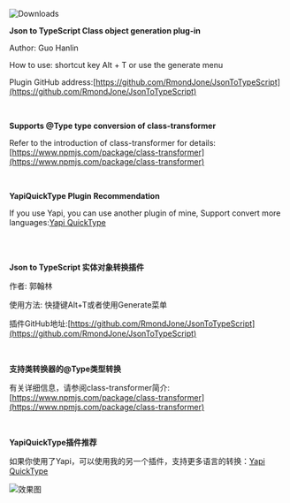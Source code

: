 ![Downloads](https://img.shields.io/jetbrains/plugin/d/com.rmondjone.jsontotypescript)

**Json to TypeScript Class object generation plug-in**

Author: Guo Hanlin

How to use: shortcut key Alt + T or use the generate menu

Plugin GitHub address:[https://github.com/RmondJone/JsonToTypeScript](https://github.com/RmondJone/JsonToTypeScript)

<br/>

**Supports @Type type conversion of class-transformer**

Refer to the introduction of class-transformer for details:[https://www.npmjs.com/package/class-transformer](https://www.npmjs.com/package/class-transformer)

<br/>

**YapiQuickType Plugin Recommendation**

If you use Yapi, you can use another plugin of mine, Support convert more languages:[Yapi QuickType](https://plugins.jetbrains.com/plugin/18847-yapi-quicktype)

<br/>
<br/>

**Json to TypeScript 实体对象转换插件**

作者: 郭翰林

使用方法: 快捷键Alt+T或者使用Generate菜单

插件GitHub地址:[https://github.com/RmondJone/JsonToTypeScript](https://github.com/RmondJone/JsonToTypeScript)

<br/>

**支持类转换器的@Type类型转换**

有关详细信息，请参阅class-transformer简介:[https://www.npmjs.com/package/class-transformer](https://www.npmjs.com/package/class-transformer)

<br/>

**YapiQuickType插件推荐**

如果你使用了Yapi，可以使用我的另一个插件，支持更多语言的转换：[Yapi QuickType](https://plugins.jetbrains.com/plugin/18847-yapi-quicktype)

![效果图](https://plugins.jetbrains.com/files/14393/screenshot_22039.png)

